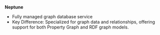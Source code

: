 **Neptune**

* Fully managed graph database service
* Key Difference: Specialized for graph data and relationships, offering support for both Property Graph and RDF graph models.